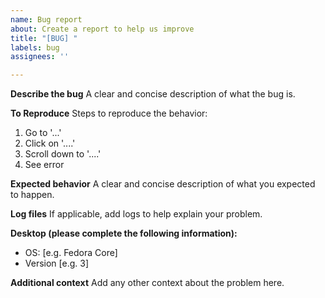 ```yaml
---
name: Bug report
about: Create a report to help us improve
title: "[BUG] "
labels: bug
assignees: ''

---
```


**Describe the bug**
A clear and concise description of what the bug is.

**To Reproduce**
Steps to reproduce the behavior:
1. Go to '...'
2. Click on '....'
3. Scroll down to '....'
4. See error

**Expected behavior**
A clear and concise description of what you expected to happen.

**Log files**
If applicable, add logs to help explain your problem.

**Desktop (please complete the following information):**
 - OS: [e.g. Fedora Core]
 - Version [e.g. 3]

**Additional context**
Add any other context about the problem here.
